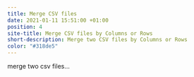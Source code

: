 ```yaml
---
title: Merge CSV files
date: 2021-01-11 15:51:00 +01:00
position: 4
site-title: Merge CSV files by Columns or Rows
short-description: Merge two CSV files by Columns or Rows
color: "#318de5"
---
```


merge two csv files...